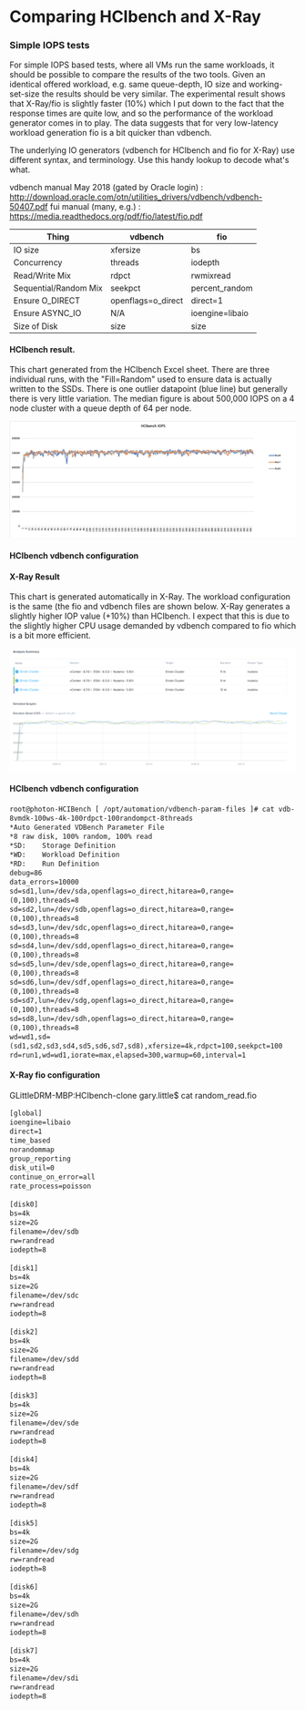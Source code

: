 # Comparing HCIbench and X-Ray
### Simple IOPS tests

For simple IOPS based tests, where all VMs run the same workloads, it should be possible to compare the results of the two tools. Given an identical offered workload, e.g. same queue-depth, IO size and working-set-size  the results should be very similar.  The experimental result shows that X-Ray/fio is slightly faster (10%) which I put down to the fact that the response times are quite low, and so the performance of the workload generator comes in to play.  The data suggests that for very low-latency workload generation fio is a bit quicker than vdbench.

The underlying IO generators (vdbench for HCIbench and fio for X-Ray) use different syntax, and terminology.  Use this handy lookup to decode what's what.

vdbench manual May 2018 (gated by Oracle login) : http://download.oracle.com/otn/utilities_drivers/vdbench/vdbench-50407.pdf
fui manual (many, e.g.) : https://media.readthedocs.org/pdf/fio/latest/fio.pdf


|Thing | vdbench | fio |
|------|---------|-----|
|IO size | xfersize|bs |
|Concurrency| threads | iodepth|
|Read/Write Mix | rdpct| rwmixread|
|Sequential/Random Mix | seekpct | percent_random|
|Ensure O_DIRECT| openflags=o_direct  | direct=1|
|Ensure ASYNC_IO| N/A | ioengine=libaio |
|Size of Disk | size | size|

#### HCIbench result.
This chart generated from the HCIbench Excel sheet.  There are three individual runs, with the "Fill=Random" used to ensure data is actually written to the SSDs.  There is one outlier datapoint (blue line) but generally there is very little variation.  The median figure is about 500,000 IOPS on a 4 node cluster with a queue depth of 64 per node.

<img src="https://github.com/garyjlittle/images/blob/master/HCIbench-random-read.png">

#### HCIbench vdbench configuration


#### X-Ray Result
This chart is generated automatically in X-Ray. The workload configuration is the same (the fio and vdbench files are shown below.  X-Ray generates a slightly higher IOP value (+10%) than HCIbench.  I expect that this is due to the slightly higher CPU usage demanded by vdbench compared to fio which is a bit more efficient.

<img src="https://github.com/garyjlittle/images/blob/master/X-Ray-HCIbench-randread-simulation.png">

#### HCIbench vdbench configuration
```
root@photon-HCIBench [ /opt/automation/vdbench-param-files ]# cat vdb-8vmdk-100ws-4k-100rdpct-100randompct-8threads 
*Auto Generated VDBench Parameter File
*8 raw disk, 100% random, 100% read
*SD:    Storage Definition
*WD:    Workload Definition
*RD:    Run Definition
debug=86
data_errors=10000
sd=sd1,lun=/dev/sda,openflags=o_direct,hitarea=0,range=(0,100),threads=8
sd=sd2,lun=/dev/sdb,openflags=o_direct,hitarea=0,range=(0,100),threads=8
sd=sd3,lun=/dev/sdc,openflags=o_direct,hitarea=0,range=(0,100),threads=8
sd=sd4,lun=/dev/sdd,openflags=o_direct,hitarea=0,range=(0,100),threads=8
sd=sd5,lun=/dev/sde,openflags=o_direct,hitarea=0,range=(0,100),threads=8
sd=sd6,lun=/dev/sdf,openflags=o_direct,hitarea=0,range=(0,100),threads=8
sd=sd7,lun=/dev/sdg,openflags=o_direct,hitarea=0,range=(0,100),threads=8
sd=sd8,lun=/dev/sdh,openflags=o_direct,hitarea=0,range=(0,100),threads=8
wd=wd1,sd=(sd1,sd2,sd3,sd4,sd5,sd6,sd7,sd8),xfersize=4k,rdpct=100,seekpct=100
rd=run1,wd=wd1,iorate=max,elapsed=300,warmup=60,interval=1
```


#### X-Ray fio configuration
GLittleDRM-MBP:HCIbench-clone gary.little$ cat random_read.fio 
```
[global]
ioengine=libaio
direct=1
time_based
norandommap
group_reporting
disk_util=0
continue_on_error=all
rate_process=poisson

[disk0]
bs=4k
size=2G
filename=/dev/sdb
rw=randread
iodepth=8

[disk1]
bs=4k
size=2G
filename=/dev/sdc
rw=randread
iodepth=8

[disk2]
bs=4k
size=2G
filename=/dev/sdd
rw=randread
iodepth=8

[disk3]
bs=4k
size=2G
filename=/dev/sde
rw=randread
iodepth=8

[disk4]
bs=4k
size=2G
filename=/dev/sdf
rw=randread
iodepth=8

[disk5]
bs=4k
size=2G
filename=/dev/sdg
rw=randread
iodepth=8

[disk6]
bs=4k
size=2G
filename=/dev/sdh
rw=randread
iodepth=8

[disk7]
bs=4k
size=2G
filename=/dev/sdi
rw=randread
iodepth=8
```
